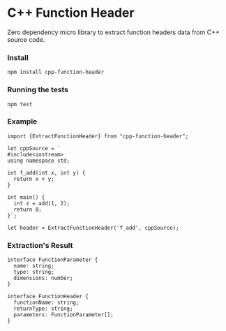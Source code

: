 # C++ Function Header

Zero dependency micro library to extract function headers data from C++ source code.

### Install

```
npm install cpp-function-header
```

### Running the tests

```
npm test
```

### Example

```
import {ExtractFunctionHeader} from "cpp-function-header";

let cppSource = `
#include<iostream>
using namespace std;

int f_add(int x, int y) {
  return x + y;
}

int main() {
  int z = add(1, 2);
  return 0;
}`;

let header = ExtractFunctionHeader('f_add', cppSource);
```

### Extraction's Result

```
interface FunctionParameter {
  name: string;
  type: string;
  dimensions: number;
}

interface FunctionHeader {
  functionName: string;
  returnType: string;
  parameters: FunctionParameter[];
}
```
